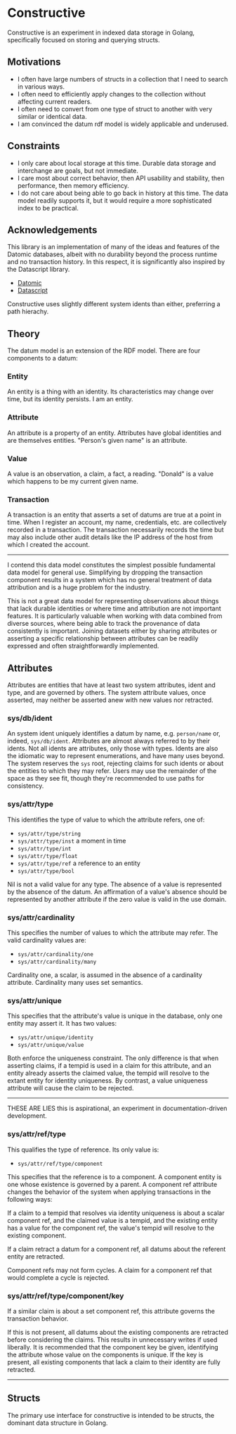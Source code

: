 # Constructive

Constructive is an experiment in indexed data storage in Golang, specifically focused on storing and querying structs.

## Motivations

* I often have large numbers of structs in a collection that I need to search in various ways.
* I often need to efficiently apply changes to the collection without affecting current readers.
* I often need to convert from one type of struct to another with very similar or identical data.
* I am convinced the datum rdf model is widely applicable and underused.

## Constraints

* I only care about local storage at this time. Durable data storage and interchange are goals, but not immediate.
* I care most about correct behavior, then API usability and stability, then performance, then memory efficiency.
* I do not care about being able to go back in history at this time. The data model readily supports it, but it would require a more sophisticated index to be practical.

## Acknowledgements

This library is an implementation of many of the ideas and features of the Datomic databases, albeit with no durability beyond the process runtime and no transaction history. In this respect, it is significantly also inspired by the Datascript library.

* [Datomic](https://www.datomic.com/)
* [Datascript](https://github.com/tonsky/datascript)

Constructive uses slightly different system idents than either, preferring a path hierachy.

## Theory

The datum model is an extension of the RDF model. There are four components to a datum:

### Entity

An entity is a thing with an identity. Its characteristics may change over time, but its identity persists. I am an entity.

### Attribute

An attribute is a property of an entity. Attributes have global identities and are themselves entities. "Person's given name" is an attribute.

### Value

A value is an observation, a claim, a fact, a reading. "Donald" is a value which happens to be my current given name.

### Transaction

A transaction is an entity that asserts a set of datums are true at a point in time. When I register an account, my name, credentials, etc. are collectively recorded in a transaction. The transaction necessarily records the time but may also include other audit details like the IP address of the host from which I created the account.

----

I contend this data model constitutes the simplest possible fundamental data model for general use. Simplifying by dropping the transaction component results in a system which has no general treatment of data attribution and is a huge problem for the industry.

This is not a great data model for representing observations about things that lack durable identities or where time and attribution are not important features. It is particularly valuable when working with data combined from diverse sources, where being able to track the provenance of data consistently is important. Joining
datasets either by sharing attributes or asserting a specific relationship between attributes can be readily expressed and often straightforwardly implemented.

## Attributes

Attributes are entities that have at least two system attributes, ident and type, and are governed by others. The system attribute values, once asserted, may neither be asserted anew with new values nor retracted.

### sys/db/ident

An system ident uniquely identifies a datum by name, e.g. `person/name` or, indeed, `sys/db/ident`. Attributes are almost always referred to by their idents. Not all idents are attributes, only those with types. Idents are also the idiomatic way to represent enumerations, and have many uses beyond. The system reserves the `sys`
root, rejecting claims for such idents or about the entities to which they may refer. Users may use the remainder of the space as they see fit, though they're
recommended to use paths for consistency.

### sys/attr/type

This identifies the type of value to which the attribute refers, one of:

* `sys/attr/type/string`
* `sys/attr/type/inst` a moment in time
* `sys/attr/type/int`
* `sys/attr/type/float`
* `sys/attr/type/ref` a reference to an entity
* `sys/attr/type/bool`

Nil is not a valid value for any type. The absence of a value is represented by the absence of the datum. An affirmation of a value's absence should be represented by another attribute if the zero value is valid in the use domain.

### sys/attr/cardinality

This specifies the number of values to which the attribute may refer. The valid cardinality values are:

* `sys/attr/cardinality/one`
* `sys/attr/cardinality/many`

Cardinality one, a scalar, is assumed in the absence of a cardinality attribute. Cardinality many uses set semantics.

### sys/attr/unique

This specifies that the attribute's value is unique in the database, only one entity may assert it. It has two values:

* `sys/attr/unique/identity`
* `sys/attr/unique/value`

Both enforce the uniqueness constraint. The only difference is that when asserting claims, if a tempid is used in a claim for this attribute, and an entity already asserts the claimed value, the tempid will resolve to the extant entity for identity uniqueness. By contrast, a value uniqueness attribute will cause the claim to be rejected.

----

THESE ARE LIES this is aspirational, an experiment in documentation-driven development.

### sys/attr/ref/type

This qualifies the type of reference. Its only value is:

* `sys/attr/ref/type/component`

This specifies that the reference is to a component. A component entity is one whose existence is governed by a parent. A component ref attribute changes the
behavior of the system when applying transactions in the following ways:

If a claim to a tempid that resolves via identity uniqueness is about a scalar component ref, and the claimed value is a tempid, and the existing entity has a value
for the component ref, the value's tempid will resolve to the existing component.

If a claim retract a datum for a component ref, all datums about the referent entity are retracted.

Component refs may not form cycles. A claim for a component ref that would complete a cycle is rejected.

### sys/attr/ref/type/component/key

If a similar claim is about a set component ref, this attribute governs the transaction behavior.

If this is not present, all datums about the existing components are retracted before considering the claims. This results in unnecessary writes if used liberally.
It is recommended that the component key be given, identifying the attribute whose value on the components is unique. If the key is present, all existing components
that lack a claim to their identity are fully retracted. 

----

## Structs

The primary use interface for constructive is intended to be structs, the dominant data structure in Golang.